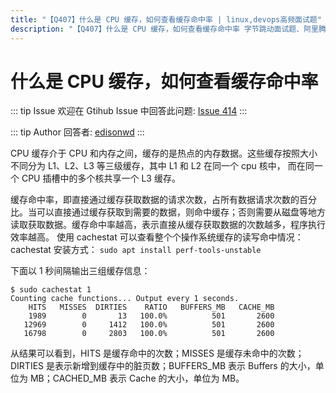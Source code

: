 ```yaml
---
title: "【Q407】什么是 CPU 缓存，如何查看缓存命中率 | linux,devops高频面试题"
description: "【Q407】什么是 CPU 缓存，如何查看缓存命中率 字节跳动面试题、阿里腾讯面试题、美团小米面试题。"
---
```


# 什么是 CPU 缓存，如何查看缓存命中率

::: tip Issue
欢迎在 Gtihub Issue 中回答此问题: [Issue 414](https://github.com/shfshanyue/Daily-Question/issues/414)
:::

::: tip Author
回答者: [edisonwd](https://github.com/edisonwd)
:::

CPU 缓存介于 CPU 和内存之间，缓存的是热点的内存数据。这些缓存按照大小不同分为 L1、L2、L3 等三级缓存，其中 L1 和 L2 在同一个 cpu 核中， 而在同一个 CPU 插槽中的多个核共享一个 L3 缓存。

缓存命中率，即直接通过缓存获取数据的请求次数，占所有数据请求次数的百分比。当可以直接通过缓存获取到需要的数据，则命中缓存；否则需要从磁盘等地方读取获取数据。缓存命中率越高，表示直接从缓存获取数据的次数越多，程序执行效率越高。
使用 cachestat 可以查看整个个操作系统缓存的读写命中情况：
cachestat 安装方式：
`sudo apt install perf-tools-unstable`

下面以 1 秒间隔输出三组缓存信息：

```
$ sudo cachestat 1
Counting cache functions... Output every 1 seconds.
    HITS   MISSES  DIRTIES    RATIO   BUFFERS_MB   CACHE_MB
    1989        0       13   100.0%          501       2600
   12969        0     1412   100.0%          501       2600
   16798        0     2803   100.0%          501       2600
```

从结果可以看到，HITS 是缓存命中的次数；MISSES 是缓存未命中的次数；DIRTIES 是表示新增到缓存中的脏页数；BUFFERS_MB 表示 Buffers 的大小，单位为 MB；CACHED_MB 表示 Cache 的大小，单位为 MB。
